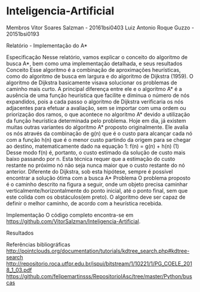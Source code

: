 # Inteligencia-Artificial

Membros
Vitor Soares Salzman - 20161bsi0403
Luiz Antonio Roque Guzzo - 20151bsi0193


Relatório - Implementação do A*

Especificação
Nesse relatório, vamos explicar o conceito do algoritmo de busca A*, bem como uma implementação detalhada, e seus resultados
Conceito
Esse algoritmo é a combinação de aproximações heurísticas, como do algoritmo de busca em largura e do algoritmo de Dijkstra (1959). O algoritmo de Dijkstra basicamente visava solucionar os problemas de caminho mais curto.  A principal diferença entre ele e o algoritmo A* é a ausência de uma função heurística que facilite e diminua o número de nós expandidos, pois a cada passo o algoritmo de  Dijkstra verificaria os nós adjacentes para efetuar a avaliação, sem se importar com uma ordem ou priorização dos ramos, o que acontece no algoritmo A* devido a utilização da função heurística determinada pelo problema. Hoje em dia,  já existem muitas outras variantes do algoritmo A* proposto originalmente. Ele avalia os nós através da combinação de g(n) que é o custo para alcançar cada nó com a função h(n) que é o menor custo partindo da origem para se chegar ao destino, matematicamente dado na equação 1:
f(n) = g(n) + h(n) (1)
Desse modo f(n) é, portanto, o custo estimado da solução de custo mais baixo passando por n. Esta técnica requer que a estimação do custo restante no próximo nó não seja nunca maior que o custo restante do nó anterior. Diferente do Dijkstra,  sob esta hipótese, sempre é possível encontrar a solução ótima com a busca A*
Problema 
O problema proposto é o caminho descrito na figura a seguir, onde um objeto precisa caminhar verticalmente/horizontalmente do ponto inicial, até o ponto final, sem que este colida com os obstáculos(em preto). O algoritmo deve ser capaz de definir o melhor caminho, de acordo com a heurística recebida.

Implementação
O código completo encontra-se em https://github.com/VitorSalzman/Inteligencia-Artificial. 

Resultados

Referências bibliográficas
http://pointclouds.org/documentation/tutorials/kdtree_search.php#kdtree-search
http://repositorio.roca.utfpr.edu.br/jspui/bitstream/1/10221/1/PG_COELE_2018_1_03.pdf
https://github.com/felipemartinsss/RepositorioIAsc/tree/master/Python/buscas
